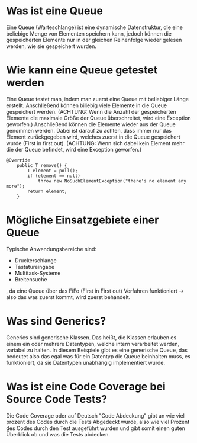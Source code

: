 # Was ist eine Queue

Eine Queue (Warteschlange) ist eine dynamische Datenstruktur, die eine beliebige
Menge von Elementen speichern kann, jedoch können die gespeicherten
Elemente nur in der gleichen Reihenfolge wieder gelesen werden, wie sie
gespeichert wurden.

# Wie kann eine Queue getestet werden

Eine Queue testet man, indem man zuerst eine Queue mit beliebiger Länge erstellt.
Anschließend können biliebig viele Elemente in die Queue gespeichert werden. (ACHTUNG: Wenn die Anzahl der gespeicherten
Elemente die maximale Größe der Queue überschreitet, wird eine Exception geworfen.)
Anschließend können die Elemente wieder aus der Queue genommen werden. Dabei ist darauf zu achten, dass immer nur das
Element zurückgegeben wird, welches zuerst in die Queue gespeichert wurde (First in first out). (ACHTUNG: Wenn sich
dabei kein Element mehr die der Queue befindet, wird eine Exception geworfen.)

```
@Override
    public T remove() {
        T element = poll();
        if (element == null)
            throw new NoSuchElementException("there's no element any more");
        return element;
    }
```

# Mögliche Einsatzgebiete einer Queue
Typische Anwendungsbereiche sind:

 * Druckerschlange
 * Tastatureingabe
 * Multitask-Systeme
 * Breitensuche

, da eine Queue über das FiFo (First in First out) Verfahren funktioniert -> also das was zuerst kommt, wird zuerst behandelt.

# Was sind Generics?
Generics sind generische Klassen. Das heißt, die Klassen erlauben es einem ein oder mehrere Datentypen,
 welche intern verarbeitet werden, variabel zu halten. In diesem Beispiele gibt es eine generische Queue, 
 das bedeutet also das egal was für ein Datentyp die Queue beinhalten muss, es funktioniert, da sie Datentypen unabhängig implementiert wurde. 
 
# Was ist eine Code Coverage bei Source Code Tests?

Die Code Coverage oder auf Deutsch "Code Abdeckung" gibt an wie viel prozent des Codes durch die Tests Abgedeckt wurde,
 also wie viel Prozent des Codes durch den Test ausgeführt wurden und gibt somit einen guten Überblick ob 
 und was die Tests abdecken.  
